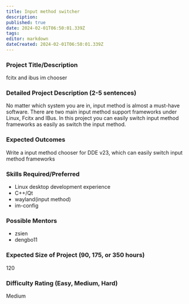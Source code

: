 ```yaml
---
title: Input method switcher
description: 
published: true
date: 2024-02-01T06:50:01.339Z
tags: 
editor: markdown
dateCreated: 2024-02-01T06:50:01.339Z
---
```


### Project Title/Description
fcitx and ibus im chooser
  
### Detailed Project Description (2-5 sentences)

No matter which system you are in, input method is almost a must-have software. There are two main input method support frameworks under Linux, Fcitx and IBus. In this project you can easily switch input method frameworks as easily as switch the input method.

### Expected Outcomes

Write a input method chooser for DDE v23, which can easily switch input method frameworks

### Skills Required/Preferred

- Linux desktop development experience
- C++/Qt
- wayland(input method)
- im-config

### Possible Mentors

- zsien
- dengbo11

### Expected Size of Project (90, 175, or 350 hours)

120

### Difficulty Rating (Easy, Medium, Hard)
Medium
